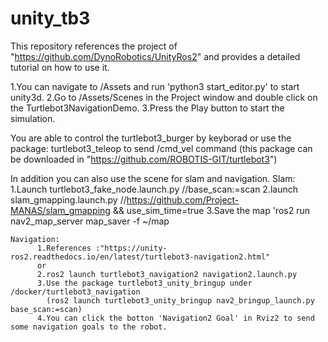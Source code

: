 # unity_tb3
This repository references the project of "https://github.com/DynoRobotics/UnityRos2" and provides a detailed tutorial on how to use it.

1.You can navigate to /Assets and run 'python3 start_editor.py' to start unity3d.
2.Go to  /Assets/Scenes in the Project window and double click on the Turtlebot3NavigationDemo.
3.Press the Play button to start the simulation.

You are able to control the turtlebot3_burger by keyborad or use the package: turtlebot3_teleop to send /cmd_vel command (this package can be downloaded in "https://github.com/ROBOTIS-GIT/turtlebot3")

In addition you can also use the scene for slam and navigation.
    Slam: 1.Launch turtlebot3_fake_node.launch.py    //base_scan:=scan
          2.launch slam_gmapping.launch.py           //https://github.com/Project-MANAS/slam_gmapping  && use_sim_time=true
          3.Save the map 'ros2 run nav2_map_server map_saver -f ~/map
         
    Navigation:
          1.References :"https://unity-ros2.readthedocs.io/en/latest/turtlebot3-navigation2.html"
          or
          2.ros2 launch turtlebot3_navigation2 navigation2.launch.py
          3.Use the package turtlebot3_unity_bringup under /docker/turtlebot3_navigation
            (ros2 launch turtlebot3_unity_bringup nav2_bringup_launch.py base_scan:=scan)
          4.You can click the botton 'Navigation2 Goal' in Rviz2 to send some navigation goals to the robot.
